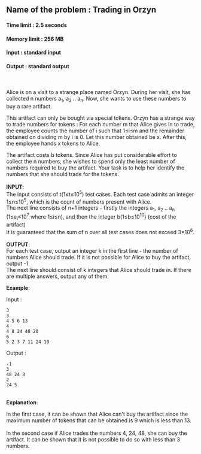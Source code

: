 ## Name of the problem : Trading in Orzyn
#### Time limit : 2.5 seconds
#### Memory limit : 256 MB
#### Input : standard input
#### Output : standard output
\
\
Alice is on a visit to a strange place named Orzyn. During her visit, she has collected n numbers a<sub>1</sub>, a<sub>2</sub> .. a<sub>n</sub>. Now, she wants to use these numbers to buy a rare artifact.

This artifact can only be bought via special tokens. Orzyn has a strange way to trade numbers for tokens : For each number m that Alice gives in to trade, the employee counts the number of i such that 1≤i≤m and the remainder obtained on dividing m by i is 0. Let this number obtained be x. After this, the employee hands x tokens to Alice.

The artifact costs b tokens. Since Alice has put considerable effort to collect the n numbers, she wishes to spend only the least number of numbers required to buy the artifact.  Your task is to help her identify the numbers that she should trade for the tokens.
\
\
**INPUT**:\
The input consists of t(1≤t≤10<sup>5</sup>) test cases. Each test case admits an integer 1≤n≤10<sup>5</sup>, which is the count of numbers present with Alice.\
The next line consists of n+1 integers - firstly the integers a<sub>1</sub>, a<sub>2</sub> .. a<sub>n</sub> (1≤a<sub>i</sub>≤10<sup>7</sup> where 1≤i≤n), and then the integer b(1≤b≤10<sup>10</sup>) (cost of the artifact)\
It is guaranteed that the sum of n over all test cases does not exceed 3×10<sup>6</sup>.
\
\
**OUTPUT**:\
For each test case, output an integer k in the first line - the number of numbers Alice should trade. If it is not possible for Alice to
buy the artifact, output -1.\
The next line should consist of k integers that Alice should trade in.
If there are multiple answers, output any of them.

**Example**:

Input :
```
3
3
4 5 6 13
4
4 8 24 48 20
6
5 2 3 7 11 24 10
```

Output :
```
-1
3
48 24 8
2
24 5
```
\
**Explanation**:

In the first case, it can be shown that Alice can't buy the artifact since the maximum number of tokens that can be obtained is 9 which is less than 13.\
\
In the second case if Alice trades the numbers 4, 24, 48, she can buy the artifact. It can be shown that it is not possible to do so with less than 3 numbers.
